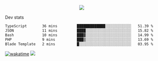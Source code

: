 <h3 align="center">
  <a href="https://github.com/spoopy2023">
      <img src="https://github-profile-trophy.vercel.app/?username=Spoopy2023&no-bg=true&no-frame=true">
  </a>
</h3>

Dev stats
<!--START_SECTION:waka-->

```txt
TypeScript       36 mins         █████████████░░░░░░░░░░░░   51.39 %
JSON             11 mins         ████░░░░░░░░░░░░░░░░░░░░░   15.82 %
Bash             10 mins         ███▓░░░░░░░░░░░░░░░░░░░░░   14.99 %
PHP              9 mins          ███▒░░░░░░░░░░░░░░░░░░░░░   13.69 %
Blade Template   2 mins          █░░░░░░░░░░░░░░░░░░░░░░░░   03.95 %
```

<!--END_SECTION:waka-->
[![wakatime](https://wakatime.com/badge/user/018ece4c-ff65-47b1-86a2-26e4e720c978.svg)](https://wakatime.com/@mac_g)
<img src="https://camo.githubusercontent.com/935c1e1091fb0ce9d975d06263ed4bc014721cd7e52b557f59b07c85da01afe3/68747470733a2f2f6b6f6d617265762e636f6d2f67687076632f3f757365726e616d653d5843726166744d616e3532266c6162656c3d566965777326636f6c6f723d626c7565267374796c653d706c6173746963">
